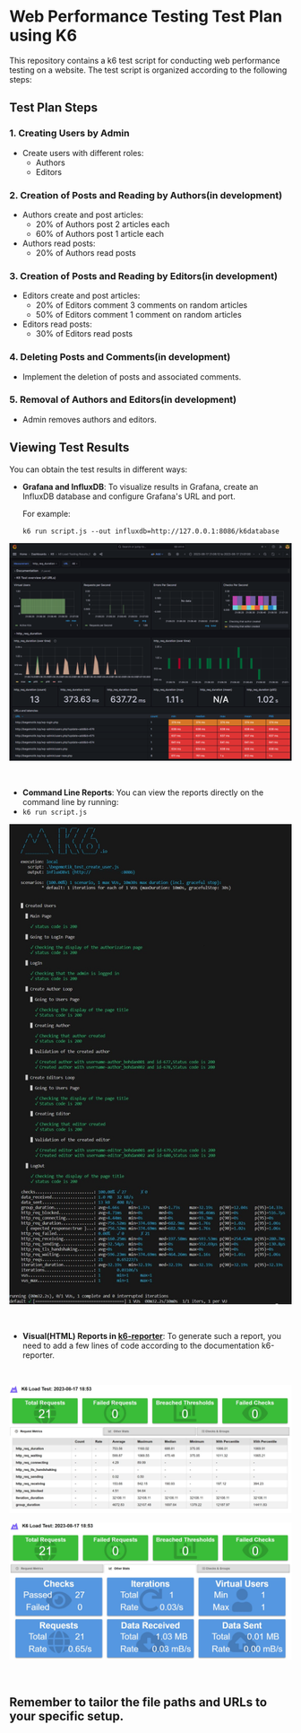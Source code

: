 # Web Performance Testing Test Plan using K6

This repository contains a k6 test script for conducting web performance testing on a website. The test script is organized according to the following steps:
## Test Plan Steps

### 1. Creating Users by Admin

- Create users with different roles:
  - Authors
  - Editors

### 2. Creation of Posts and Reading by Authors(in development)

- Authors create and post articles:
  - 20% of Authors post 2 articles each
  - 60% of Authors post 1 article each
- Authors read posts:
  - 20% of Authors read posts

### 3. Creation of Posts and Reading by Editors(in development)

- Editors create and post articles:
  - 20% of Editors comment 3 comments on random articles
  - 50% of Editors comment 1 comment on random articles
- Editors read posts:
  - 30% of Editors read posts

### 4. Deleting Posts and Comments(in development)

- Implement the deletion of posts and associated comments.


### 5. Removal of Authors and Editors(in development)

- Admin removes authors and editors.


## Viewing Test Results

You can obtain the test results in different ways:

- **Grafana and InfluxDB**:
  To visualize results in Grafana, create an InfluxDB database and configure Grafana's URL and port.

  For example:

  ```
  k6 run script.js --out influxdb=http://127.0.0.1:8086/k6database
  ```
 <p align="center">
  <img src="images/Grafana.png" alt="Grafana"/>
  </p>

<br>

- **Command Line Reports**:
You can view the reports directly on the command line by running:
- ```k6 run script.js```

 <p align="center">
  <img src="images/console.jpg" alt="console"/>
  </p>


<br>

- **Visual(HTML) Reports in [k6-reporter](https://github.com/benc-uk/k6-reporter)**:
To generate such a report, you need to add a few lines of code according to the documentation k6-reporter.

<br>

  <p align="center">
  <img src="images/html_report1.JPG" alt="html_report1"/>
  </p>

  <p align="center">
  <img src="images/k6_console2.JPG" alt="html_report2"/>
  </p>

<br>

## Remember to tailor the file paths and URLs to your specific setup.
